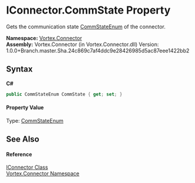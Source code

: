 # IConnector.CommState Property 
 

Gets the communication state <a href="T_Vortex_Connector_CommStateEnum.md">CommStateEnum</a> of the connector.

**Namespace:**&nbsp;<a href="N_Vortex_Connector.md">Vortex.Connector</a><br />**Assembly:**&nbsp;Vortex.Connector (in Vortex.Connector.dll) Version: 1.0.0+Branch.master.Sha.24c869c7af4ddc9e28426985d5ac87eee1422bb2

## Syntax

**C#**<br />
``` C#
public CommStateEnum CommState { get; set; }
```


#### Property Value
Type: <a href="T_Vortex_Connector_CommStateEnum.md">CommStateEnum</a>

## See Also


#### Reference
<a href="T_Vortex_Connector_IConnector.md">IConnector Class</a><br /><a href="N_Vortex_Connector.md">Vortex.Connector Namespace</a><br />
